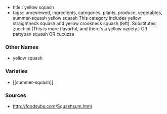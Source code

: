 - title:: yellow squash
- tags:: unreviewed, ingredients, categories, plants, produce, vegetables, summer-squash
yellow squash This category includes yellow straightneck squash and yellow crookneck squash (left). Substitutes: zucchini (This is more flavorful, and there's a yellow variety.) OR pattypan squash OR cucuzza

### Other Names

* yellow squash

### Varieties

* [[summer-squash]]

### Sources
* http://foodsubs.com/Squashsum.html
